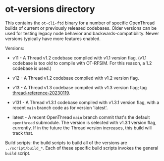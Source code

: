 # ot-versions directory

This contains the `ot-cli-ftd` binary for a number of specific OpenThread builds of current or previously released 
codebases. Older versions can be used for testing legacy node behavior and backwards-compatibility.
Newer versions typically have more features enabled.

Versions:

* v11 - A Thread v1.2 codebase compiled with v1.1 version flag. (v1.1 codebase is too old to compile with OT-RFSIM.
  For this reason, a 1.2 codebase is used.)

* v12 - A Thread v1.2 codebase compiled with v1.2 version flag.

* v13 - A Thread v1.3 codebase compiled with v1.3 version flag; tag
  [thread-reference-20230119](https://github.com/openthread/openthread/tree/thread-reference-20230119).

* v131 - A Thread v1.3.1 codebase compiled with v1.3.1 version flag, with a recent `main` branch code as for 
  version 'latest'.

* latest - A recent OpenThread `main` branch commit that's the default `openthread` submodule. The version is selected 
  with v1.3.1 version flag, currently. If in the future the Thread version increases, this build will track that.

Build scripts: the build scripts to build all of the versions are `../script/build_*`. Each of these specific build 
scripts invokes the general `build` script.
